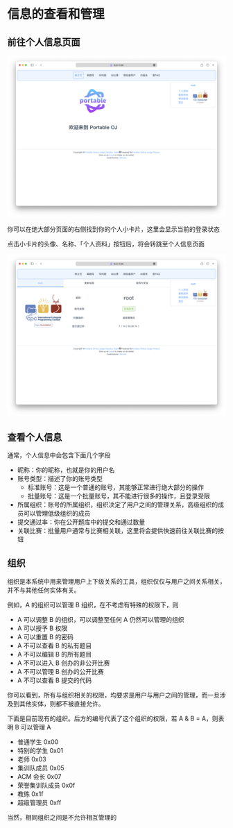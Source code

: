 # 信息的查看和管理

## 前往个人信息页面

![](../img/user/InfoAndUpdate/home.png)

你可以在绝大部分页面的右侧找到你的个人小卡片，这里会显示当前的登录状态

点击小卡片的头像、名称、「个人资料」按钮后，将会转跳至个人信息页面

![](../img/user/InfoAndUpdate/info.png)

## 查看个人信息

通常，个人信息中会包含下面几个字段

 - 昵称：你的昵称，也就是你的用户名
 - 账号类型：描述了你的账号类型
    * 标准账号：这是一个普通的账号，其能够正常进行绝大部分的操作
    * 批量账号：这是一个批量账号，其不能进行很多的操作，且登录受限
 - 所属组织：账号的所属组织，组织决定了用户之间的管理关系，高级组织的成员可以管理低级组织的成员
 - 提交通过率：你在公开题库中的提交和通过数量
 - 关联比赛：批量用户通常与比赛相关联，这里将会提供快速前往关联比赛的按钮

## 组织

组织是本系统中用来管理用户上下级关系的工具，组织仅仅与用户之间关系相关，并不与其他任何实体有关。

例如，A 的组织可以管理 B 组织，在不考虑有特殊的权限下，则

 - A 可以调整 B 的组织，可以调整至任何 A 仍然可以管理的组织
 - A 可以授予 B 权限
 - A 可以重置 B 的密码
 - A 不可以查看 B 的私有题目
 - A 不可以编辑 B 的所有题目
 - A 不可以进入 B 创办的非公开比赛
 - A 不可以管理 B 创办的公开比赛
 - A 不可以查看 B 提交的代码

你可以看到，所有与组织相关的权限，均要求是用户与用户之间的管理，而一旦涉及到其他实体，则都不被直接允许。

下面是目前现有的组织。后方的编号代表了这个组织的权限，若 A & B = A，则表明 B 可以管理 A

 - 普通学生         0x00
 - 特别的学生       0x01
 - 老师             0x03
 - 集训队成员       0x05
 - ACM 会长         0x07
 - 荣誉集训队成员   0x0f
 - 教练             0x1f
 - 超级管理员       0xff

当然，相同组织之间是不允许相互管理的

